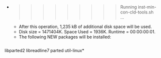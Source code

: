 * >>>>>>>>> Running inst-min-con-cld-tools.sh ...
  * After this operation, 1,235 kB of additional disk space will be used.
  * Disk size = 1471404K. Space Used = 1936K. Runtime = 00:00:00:01.
  * The following NEW packages will be installed:
  ```bash
libparted2 libreadline7 parted util-linux*
  ```
